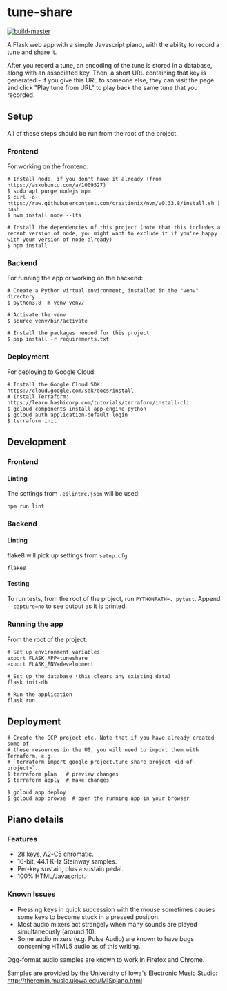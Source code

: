 # tune-share

[![build-master](https://github.com/gjohnston9/tune-share/actions/workflows/build-master.yml/badge.svg?branch=master)](https://github.com/gjohnston9/tune-share/actions/workflows/build-master.yml)

A Flask web app with a simple Javascript piano, with the ability to record a tune and share it.

After you record a tune, an encoding of the tune is stored in a database, along with an associated key. Then, a short URL containing that key is generated - if you give this URL to someone else, they can visit the page and click "Play tune from URL" to play back the same tune that you recorded.

## Setup
All of these steps should be run from the root of the project.
### Frontend
For working on the frontend:
```
# Install node, if you don't have it already (from https://askubuntu.com/a/1009527)
$ sudo apt purge nodejs npm
$ curl -o- https://raw.githubusercontent.com/creationix/nvm/v0.33.8/install.sh | bash
$ nvm install node --lts

# Install the dependencies of this project (note that this includes a recent version of node; you might want to exclude it if you're happy with your version of node already)
$ npm install
```

### Backend
For running the app or working on the backend:
```
# Create a Python virtual environment, installed in the "venv" directory
$ python3.8 -m venv venv/

# Activate the venv
$ source venv/bin/activate

# Install the packages needed for this project
$ pip install -r requirements.txt
```

### Deployment
For deploying to Google Cloud:
```
# Install the Google Cloud SDK: https://cloud.google.com/sdk/docs/install
# Install Terraform: https://learn.hashicorp.com/tutorials/terraform/install-cli
$ gcloud components install app-engine-python
$ gcloud auth application-default login
$ terraform init
```

## Development
### Frontend
#### Linting
The settings from `.eslintrc.json` will be used:
```
npm run lint
```

### Backend
#### Linting
flake8 will pick up settings from `setup.cfg`:
```
flake8
```
#### Testing
To run tests, from the root of the project, run `PYTHONPATH=. pytest`. Append `--capture=no` to see output as it is printed.


### Running the app
From the root of the project:
```
# Set up environment variables
export FLASK_APP=tuneshare
export FLASK_ENV=development

# Set up the database (this clears any existing data)
flask init-db

# Run the application
flask run
```

## Deployment
```
# Create the GCP project etc. Note that if you have already created some of
# these resources in the UI, you will need to import them with Terraform, e.g.
# `terraform import google_project.tune_share_project <id-of-project>`.
$ terraform plan   # preview changes
$ terraform apply  # make changes

$ gcloud app deploy
$ gcloud app browse  # open the running app in your browser
```

## Piano details
### Features
* 28 keys, A2-C5 chromatic.
* 16-bit, 44.1 KHz Steinway samples.
* Per-key sustain, plus a sustain pedal.
* 100% HTML/Javascript.

### Known Issues
* Pressing keys in quick succession with the mouse sometimes causes some keys to become stuck in a pressed position.
* Most audio mixers act strangely when many sounds are played simultaneously (around 10).
* Some audio mixers (e.g. Pulse Audio) are known to have bugs concerning HTML5 audio as of this writing.

Ogg-format audio samples are known to work in Firefox and Chrome.

Samples are provided by the University of Iowa's Electronic Music Studio:
http://theremin.music.uiowa.edu/MISpiano.html
